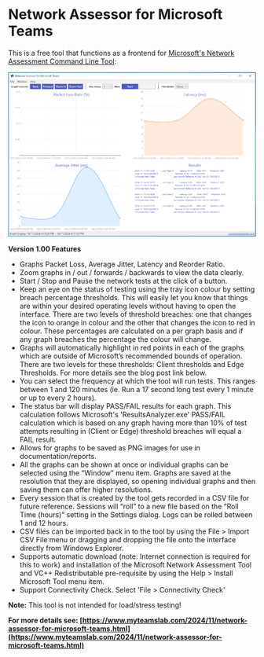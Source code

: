 ﻿Network Assessor for Microsoft Teams
==================================================================


This is a free tool that functions as a frontend for [Microsoft's Network Assessment Command Line Tool](https://www.microsoft.com/en-us/download/details.aspx?id=103017):


![Image](https://github.com/jamescussen/Network-Assessor-for-Microsoft-Teams/raw/master/TeamsNetworkAssessor-Image.png)


**Version 1.00 Features**


  *  Graphs Packet Loss, Average Jitter, Latency and Reorder Ratio. 
  *  Zoom graphs in / out / forwards / backwards to view the data clearly. 
  *  Start / Stop and Pause the network tests at the click of a button. 
  *  Keep an eye on the status of testing using the tray icon colour by setting breach percentage thresholds. This will easily let you know that things are within your desired operating levels without having to open the interface. There are two levels of threshold breaches: one that changes the icon to orange in colour and the other that changes the icon to red in colour. These percentages are calculated on a per graph basis and if any graph breaches the percentage the colour will change.
  *  Graphs will automatically highlight in red points in each of the graphs which are outside of Microsoft’s recommended bounds of operation. There are two levels for these thresholds: Client thresholds and Edge Thresholds. For more details see the blog post link below. 
  *  You can select the frequency at which the tool will run tests. This ranges between 1 and 120 minutes (ie. Run a 17 second long test every 1 minute or up to every 2 hours).
  *  The status bar will display PASS/FAIL results for each graph. This calculation follows Microsoft's 'ResultsAnalyzer.exe' PASS/FAIL calculation which is based on any graph having more than 10% of test attempts resulting in (Client or Edge) threshold breaches will equal a FAIL result. 
  *  Allows for graphs to be saved as PNG images for use in documentation/reports.
  *  All the graphs can be shown at once or individual graphs can be selected using the “Window” menu item. Graphs are saved at the resolution that they are displayed, so opening individual graphs and then saving them can offer higher resolutions.
  *  Every session that is created by the tool gets recorded in a CSV file for future reference. Sessions will “roll” to a new file based on the “Roll Time (hours)” setting in the Settings dialog. Logs can be rolled between 1 and 12 hours.
  *  CSV files can be imported back in to the tool by using the File > Import CSV File menu or dragging and dropping the file onto the interface directly from Windows Explorer.
  *  Supports automatic download (note: Internet connection is required for this to work) and installation of the Microsoft Network Assessment Tool and VC++ Redistributable pre-requisite by using the Help > Install Microsoft Tool menu item.
  *  Support Connectivity Check. Select 'File > Connectivity Check'



**Note:** This tool is not intended for load/stress testing!
 


**For more details see: [https://www.myteamslab.com/2024/11/network-assessor-for-microsoft-teams.html](https://www.myteamslab.com/2024/11/network-assessor-for-microsoft-teams.html)**


 





        
    
